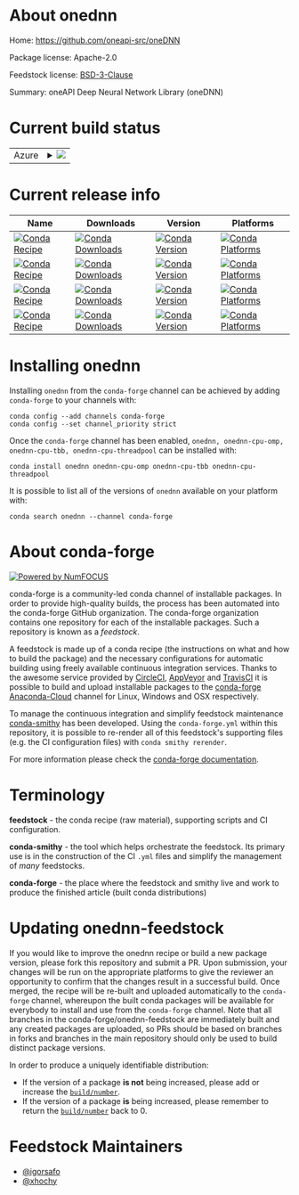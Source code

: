 About onednn
============

Home: https://github.com/oneapi-src/oneDNN

Package license: Apache-2.0

Feedstock license: [BSD-3-Clause](https://github.com/conda-forge/onednn-feedstock/blob/master/LICENSE.txt)

Summary: oneAPI Deep Neural Network Library (oneDNN)

Current build status
====================


<table>
    
  <tr>
    <td>Azure</td>
    <td>
      <details>
        <summary>
          <a href="https://dev.azure.com/conda-forge/feedstock-builds/_build/latest?definitionId=12239&branchName=master">
            <img src="https://dev.azure.com/conda-forge/feedstock-builds/_apis/build/status/onednn-feedstock?branchName=master">
          </a>
        </summary>
        <table>
          <thead><tr><th>Variant</th><th>Status</th></tr></thead>
          <tbody><tr>
              <td>linux_64_dnnl_cpu_runtimeomp</td>
              <td>
                <a href="https://dev.azure.com/conda-forge/feedstock-builds/_build/latest?definitionId=12239&branchName=master">
                  <img src="https://dev.azure.com/conda-forge/feedstock-builds/_apis/build/status/onednn-feedstock?branchName=master&jobName=linux&configuration=linux_64_dnnl_cpu_runtimeomp" alt="variant">
                </a>
              </td>
            </tr><tr>
              <td>linux_64_dnnl_cpu_runtimetbb</td>
              <td>
                <a href="https://dev.azure.com/conda-forge/feedstock-builds/_build/latest?definitionId=12239&branchName=master">
                  <img src="https://dev.azure.com/conda-forge/feedstock-builds/_apis/build/status/onednn-feedstock?branchName=master&jobName=linux&configuration=linux_64_dnnl_cpu_runtimetbb" alt="variant">
                </a>
              </td>
            </tr><tr>
              <td>linux_64_dnnl_cpu_runtimethreadpool</td>
              <td>
                <a href="https://dev.azure.com/conda-forge/feedstock-builds/_build/latest?definitionId=12239&branchName=master">
                  <img src="https://dev.azure.com/conda-forge/feedstock-builds/_apis/build/status/onednn-feedstock?branchName=master&jobName=linux&configuration=linux_64_dnnl_cpu_runtimethreadpool" alt="variant">
                </a>
              </td>
            </tr><tr>
              <td>linux_aarch64</td>
              <td>
                <a href="https://dev.azure.com/conda-forge/feedstock-builds/_build/latest?definitionId=12239&branchName=master">
                  <img src="https://dev.azure.com/conda-forge/feedstock-builds/_apis/build/status/onednn-feedstock?branchName=master&jobName=linux&configuration=linux_aarch64_" alt="variant">
                </a>
              </td>
            </tr><tr>
              <td>linux_ppc64le</td>
              <td>
                <a href="https://dev.azure.com/conda-forge/feedstock-builds/_build/latest?definitionId=12239&branchName=master">
                  <img src="https://dev.azure.com/conda-forge/feedstock-builds/_apis/build/status/onednn-feedstock?branchName=master&jobName=linux&configuration=linux_ppc64le_" alt="variant">
                </a>
              </td>
            </tr><tr>
              <td>osx_64_dnnl_cpu_runtimeomp</td>
              <td>
                <a href="https://dev.azure.com/conda-forge/feedstock-builds/_build/latest?definitionId=12239&branchName=master">
                  <img src="https://dev.azure.com/conda-forge/feedstock-builds/_apis/build/status/onednn-feedstock?branchName=master&jobName=osx&configuration=osx_64_dnnl_cpu_runtimeomp" alt="variant">
                </a>
              </td>
            </tr><tr>
              <td>osx_64_dnnl_cpu_runtimetbb</td>
              <td>
                <a href="https://dev.azure.com/conda-forge/feedstock-builds/_build/latest?definitionId=12239&branchName=master">
                  <img src="https://dev.azure.com/conda-forge/feedstock-builds/_apis/build/status/onednn-feedstock?branchName=master&jobName=osx&configuration=osx_64_dnnl_cpu_runtimetbb" alt="variant">
                </a>
              </td>
            </tr><tr>
              <td>osx_64_dnnl_cpu_runtimethreadpool</td>
              <td>
                <a href="https://dev.azure.com/conda-forge/feedstock-builds/_build/latest?definitionId=12239&branchName=master">
                  <img src="https://dev.azure.com/conda-forge/feedstock-builds/_apis/build/status/onednn-feedstock?branchName=master&jobName=osx&configuration=osx_64_dnnl_cpu_runtimethreadpool" alt="variant">
                </a>
              </td>
            </tr><tr>
              <td>osx_arm64_dnnl_cpu_runtimeomp</td>
              <td>
                <a href="https://dev.azure.com/conda-forge/feedstock-builds/_build/latest?definitionId=12239&branchName=master">
                  <img src="https://dev.azure.com/conda-forge/feedstock-builds/_apis/build/status/onednn-feedstock?branchName=master&jobName=osx&configuration=osx_arm64_dnnl_cpu_runtimeomp" alt="variant">
                </a>
              </td>
            </tr><tr>
              <td>osx_arm64_dnnl_cpu_runtimetbb</td>
              <td>
                <a href="https://dev.azure.com/conda-forge/feedstock-builds/_build/latest?definitionId=12239&branchName=master">
                  <img src="https://dev.azure.com/conda-forge/feedstock-builds/_apis/build/status/onednn-feedstock?branchName=master&jobName=osx&configuration=osx_arm64_dnnl_cpu_runtimetbb" alt="variant">
                </a>
              </td>
            </tr><tr>
              <td>win_64_dnnl_cpu_runtimeomp</td>
              <td>
                <a href="https://dev.azure.com/conda-forge/feedstock-builds/_build/latest?definitionId=12239&branchName=master">
                  <img src="https://dev.azure.com/conda-forge/feedstock-builds/_apis/build/status/onednn-feedstock?branchName=master&jobName=win&configuration=win_64_dnnl_cpu_runtimeomp" alt="variant">
                </a>
              </td>
            </tr><tr>
              <td>win_64_dnnl_cpu_runtimetbb</td>
              <td>
                <a href="https://dev.azure.com/conda-forge/feedstock-builds/_build/latest?definitionId=12239&branchName=master">
                  <img src="https://dev.azure.com/conda-forge/feedstock-builds/_apis/build/status/onednn-feedstock?branchName=master&jobName=win&configuration=win_64_dnnl_cpu_runtimetbb" alt="variant">
                </a>
              </td>
            </tr><tr>
              <td>win_64_dnnl_cpu_runtimethreadpool</td>
              <td>
                <a href="https://dev.azure.com/conda-forge/feedstock-builds/_build/latest?definitionId=12239&branchName=master">
                  <img src="https://dev.azure.com/conda-forge/feedstock-builds/_apis/build/status/onednn-feedstock?branchName=master&jobName=win&configuration=win_64_dnnl_cpu_runtimethreadpool" alt="variant">
                </a>
              </td>
            </tr>
          </tbody>
        </table>
      </details>
    </td>
  </tr>
</table>

Current release info
====================

| Name | Downloads | Version | Platforms |
| --- | --- | --- | --- |
| [![Conda Recipe](https://img.shields.io/badge/recipe-onednn-green.svg)](https://anaconda.org/conda-forge/onednn) | [![Conda Downloads](https://img.shields.io/conda/dn/conda-forge/onednn.svg)](https://anaconda.org/conda-forge/onednn) | [![Conda Version](https://img.shields.io/conda/vn/conda-forge/onednn.svg)](https://anaconda.org/conda-forge/onednn) | [![Conda Platforms](https://img.shields.io/conda/pn/conda-forge/onednn.svg)](https://anaconda.org/conda-forge/onednn) |
| [![Conda Recipe](https://img.shields.io/badge/recipe-onednn--cpu--omp-green.svg)](https://anaconda.org/conda-forge/onednn-cpu-omp) | [![Conda Downloads](https://img.shields.io/conda/dn/conda-forge/onednn-cpu-omp.svg)](https://anaconda.org/conda-forge/onednn-cpu-omp) | [![Conda Version](https://img.shields.io/conda/vn/conda-forge/onednn-cpu-omp.svg)](https://anaconda.org/conda-forge/onednn-cpu-omp) | [![Conda Platforms](https://img.shields.io/conda/pn/conda-forge/onednn-cpu-omp.svg)](https://anaconda.org/conda-forge/onednn-cpu-omp) |
| [![Conda Recipe](https://img.shields.io/badge/recipe-onednn--cpu--tbb-green.svg)](https://anaconda.org/conda-forge/onednn-cpu-tbb) | [![Conda Downloads](https://img.shields.io/conda/dn/conda-forge/onednn-cpu-tbb.svg)](https://anaconda.org/conda-forge/onednn-cpu-tbb) | [![Conda Version](https://img.shields.io/conda/vn/conda-forge/onednn-cpu-tbb.svg)](https://anaconda.org/conda-forge/onednn-cpu-tbb) | [![Conda Platforms](https://img.shields.io/conda/pn/conda-forge/onednn-cpu-tbb.svg)](https://anaconda.org/conda-forge/onednn-cpu-tbb) |
| [![Conda Recipe](https://img.shields.io/badge/recipe-onednn--cpu--threadpool-green.svg)](https://anaconda.org/conda-forge/onednn-cpu-threadpool) | [![Conda Downloads](https://img.shields.io/conda/dn/conda-forge/onednn-cpu-threadpool.svg)](https://anaconda.org/conda-forge/onednn-cpu-threadpool) | [![Conda Version](https://img.shields.io/conda/vn/conda-forge/onednn-cpu-threadpool.svg)](https://anaconda.org/conda-forge/onednn-cpu-threadpool) | [![Conda Platforms](https://img.shields.io/conda/pn/conda-forge/onednn-cpu-threadpool.svg)](https://anaconda.org/conda-forge/onednn-cpu-threadpool) |

Installing onednn
=================

Installing `onednn` from the `conda-forge` channel can be achieved by adding `conda-forge` to your channels with:

```
conda config --add channels conda-forge
conda config --set channel_priority strict
```

Once the `conda-forge` channel has been enabled, `onednn, onednn-cpu-omp, onednn-cpu-tbb, onednn-cpu-threadpool` can be installed with:

```
conda install onednn onednn-cpu-omp onednn-cpu-tbb onednn-cpu-threadpool
```

It is possible to list all of the versions of `onednn` available on your platform with:

```
conda search onednn --channel conda-forge
```


About conda-forge
=================

[![Powered by
NumFOCUS](https://img.shields.io/badge/powered%20by-NumFOCUS-orange.svg?style=flat&colorA=E1523D&colorB=007D8A)](https://numfocus.org)

conda-forge is a community-led conda channel of installable packages.
In order to provide high-quality builds, the process has been automated into the
conda-forge GitHub organization. The conda-forge organization contains one repository
for each of the installable packages. Such a repository is known as a *feedstock*.

A feedstock is made up of a conda recipe (the instructions on what and how to build
the package) and the necessary configurations for automatic building using freely
available continuous integration services. Thanks to the awesome service provided by
[CircleCI](https://circleci.com/), [AppVeyor](https://www.appveyor.com/)
and [TravisCI](https://travis-ci.com/) it is possible to build and upload installable
packages to the [conda-forge](https://anaconda.org/conda-forge)
[Anaconda-Cloud](https://anaconda.org/) channel for Linux, Windows and OSX respectively.

To manage the continuous integration and simplify feedstock maintenance
[conda-smithy](https://github.com/conda-forge/conda-smithy) has been developed.
Using the ``conda-forge.yml`` within this repository, it is possible to re-render all of
this feedstock's supporting files (e.g. the CI configuration files) with ``conda smithy rerender``.

For more information please check the [conda-forge documentation](https://conda-forge.org/docs/).

Terminology
===========

**feedstock** - the conda recipe (raw material), supporting scripts and CI configuration.

**conda-smithy** - the tool which helps orchestrate the feedstock.
                   Its primary use is in the construction of the CI ``.yml`` files
                   and simplify the management of *many* feedstocks.

**conda-forge** - the place where the feedstock and smithy live and work to
                  produce the finished article (built conda distributions)


Updating onednn-feedstock
=========================

If you would like to improve the onednn recipe or build a new
package version, please fork this repository and submit a PR. Upon submission,
your changes will be run on the appropriate platforms to give the reviewer an
opportunity to confirm that the changes result in a successful build. Once
merged, the recipe will be re-built and uploaded automatically to the
`conda-forge` channel, whereupon the built conda packages will be available for
everybody to install and use from the `conda-forge` channel.
Note that all branches in the conda-forge/onednn-feedstock are
immediately built and any created packages are uploaded, so PRs should be based
on branches in forks and branches in the main repository should only be used to
build distinct package versions.

In order to produce a uniquely identifiable distribution:
 * If the version of a package **is not** being increased, please add or increase
   the [``build/number``](https://docs.conda.io/projects/conda-build/en/latest/resources/define-metadata.html#build-number-and-string).
 * If the version of a package **is** being increased, please remember to return
   the [``build/number``](https://docs.conda.io/projects/conda-build/en/latest/resources/define-metadata.html#build-number-and-string)
   back to 0.

Feedstock Maintainers
=====================

* [@igorsafo](https://github.com/igorsafo/)
* [@xhochy](https://github.com/xhochy/)

